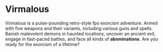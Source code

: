 # Virmalous

Virmalous is a pulse-pounding retro-style fps exorcism adventure. Armed with five weapons and their variants, including various guns and spells. Banish malevolent demons in haunted locations, uncover an ancient evil, engage in fast-paced battles, and face all kinds of **abominations**. Are you ready for the exorcism of a lifetime?
